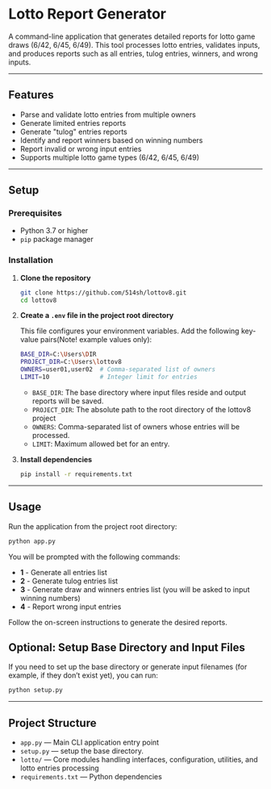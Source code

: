 # Lotto Report Generator

A command-line application that generates detailed reports for lotto game draws (6/42, 6/45, 6/49). This tool processes lotto entries, validates inputs, and produces reports such as all entries, tulog entries, winners, and wrong inputs.

---

## Features

- Parse and validate lotto entries from multiple owners
- Generate limited entries reports
- Generate "tulog" entries reports
- Identify and report winners based on winning numbers
- Report invalid or wrong input entries
- Supports multiple lotto game types (6/42, 6/45, 6/49)

---

## Setup

### Prerequisites

- Python 3.7 or higher
- `pip` package manager

### Installation

1. **Clone the repository**

   ```bash
   git clone https://github.com/514sh/lottov8.git
   cd lottov8
   ```

2. **Create a `.env` file in the project root directory**

   This file configures your environment variables. Add the following key-value pairs(Note! example values only):

   ```bash
   BASE_DIR=C:\Users\DIR
   PROJECT_DIR=C:\Users\lottov8
   OWNERS=user01,user02  # Comma-separated list of owners
   LIMIT=10              # Integer limit for entries
   ```

   - `BASE_DIR`: The base directory where input files reside and output reports will be saved.
   - `PROJECT_DIR`: The absolute path to the root directory of the lottov8 project
   - `OWNERS`: Comma-separated list of owners whose entries will be processed.
   - `LIMIT`: Maximum allowed bet for an entry.

3. **Install dependencies**

   ```bash
   pip install -r requirements.txt
   ```

---

## Usage

Run the application from the project root directory:

```bash
python app.py
```

You will be prompted with the following commands:

- **1** - Generate all entries list
- **2** - Generate tulog entries list
- **3** - Generate draw and winners entries list (you will be asked to input winning numbers)
- **4** - Report wrong input entries

Follow the on-screen instructions to generate the desired reports.

## Optional: Setup Base Directory and Input Files

If you need to set up the base directory or generate input filenames (for example, if they don’t exist yet), you can run:

```bash
python setup.py
```

---

## Project Structure

- `app.py` — Main CLI application entry point
- `setup.py` — setup the base directory.
- `lotto/` — Core modules handling interfaces, configuration, utilities, and lotto entries processing
- `requirements.txt` — Python dependencies
